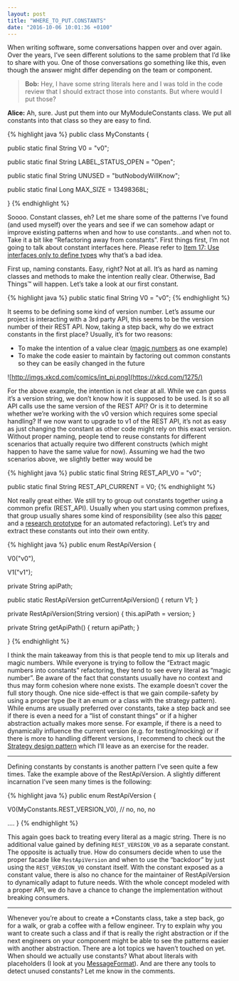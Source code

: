 ```yaml
---
layout: post
title: "WHERE_TO_PUT.CONSTANTS"
date: "2016-10-06 10:01:36 +0100"
---
```


When writing software, some conversations happen over and over again. Over the years, I’ve seen different solutions to the same problem that I’d like to share with you.
One of those conversations go something like this, even though the answer might differ depending on the team or component.

> **Bob:** Hey, I have some string literals here and I was told in the code review that I should extract those into constants. But where would I put those?
>
**Alice:** Ah, sure. Just put them into our MyModuleConstants class. We put all constants into that class so they are easy to find.


{% highlight java %}
public class MyConstants {

  public static final String V0 = "v0";

  public static final String LABEL_STATUS_OPEN = "Open";

  public static final String UNUSED = "butNobodyWillKnow";

  public static final Long MAX_SIZE = 13498368L;

}
{% endhighlight %}

Soooo. Constant classes, eh? Let me share some of the patterns I’ve found (and used myself) over the years and see if we can somehow adapt or improve existing patterns when and how to use constants…and when not to. Take it a bit like “Refactoring away from constants”. First things first, I’m not going to talk about constant interfaces here. Please refer to [Item 17: Use interfaces only to define types](https://www.amazon.com/Effective-Java-2nd-Joshua-Bloch/dp/0321356683) why that’s a bad idea.

First up, naming constants. Easy, right? Not at all. It’s as hard as naming classes and methods to make the intention really clear. Otherwise, Bad Things™ will happen. Let’s take a look at our first constant.

{% highlight java %}
public static final String V0 = "v0";
{% endhighlight %}

It seems to be defining some kind of version number. Let’s assume our project is interacting with a 3rd party API, this seems to be the version number of their REST API. Now, taking a step back, why do we extract constants in the first place? Usually, it’s for two reasons:

* To make the intention of a value clear ([magic numbers][1] as one example)
* To make the code easier to maintain by factoring out common constants so they can be easily changed in the future

[1]: https://en.wikipedia.org/wiki/Magic_number_(programming)#Unnamed_numerical_constants

![http://imgs.xkcd.com/comics/int_pi.png](https://xkcd.com/1275/)

For the above example, the intention is not clear at all. While we can guess it’s a version string, we don’t know how it is supposed to be used. Is it so all API calls use the same version of the REST API? Or is it to determine whether we’re working with the v0 version which requires some special handling? If we now want to upgrade to v1 of the REST API, it’s not as easy as just changing the constant as other code might rely on this exact version. Without proper naming, people tend to reuse constants for different scenarios that actually require two different constructs (which might happen to have the same value for now). Assuming we had the two scenarios above, we slightly better way would be

{% highlight java %}
public static final String REST_API_V0 = "v0";

public static final String REST_API_CURRENT = V0;
{% endhighlight %}

Not really great either. We still try to group out constants together using a common prefix (REST_API). Usually when you start using common prefixes, that group usually shares some kind of responsibility (see also this [paper](http://www.cse.ohio-state.edu/~rountev/presto/pubs/icsm07.pdf) and a [research prototype](https://github.com/khatchad/Constants-to-Enum-Eclipse-Plugin) for an automated refactoring). Let’s try and extract these constants out into their own entity.

{% highlight java %}
public enum RestApiVersion {

  V0("v0"),

  V1("v1");

  private String apiPath;

  public static RestApiVersion getCurrentApiVersion() {
    return V1;
  }

  private RestApiVersion(String version) {
    this.apiPath = version;
  }

  private String getApiPath() {
    return apiPath;
  }

}
{% endhighlight %}

I think the main takeaway from this is that people tend to mix up literals and magic numbers. While everyone is trying to follow the “Extract magic numbers into constants” refactoring, they tend to see every literal as “magic number”. Be aware of the fact that constants usually have no context and thus may form cohesion where none exists. The example doesn’t cover the full story though. One nice side-effect is that we gain compile-safety by using a proper type (be it an enum or a class with the strategy pattern). While enums are usually preferred over constants, take a step back and see if there is even a need for a “list of constant things” or if a higher abstraction actually makes more sense. For example, if there is a need to dynamically influence the current version (e.g. for testing/mocking) or if there is more to handling different versions, I recommend to check out the [Strategy design pattern](https://en.wikipedia.org/wiki/Strategy_pattern) which I’ll leave as an exercise for the reader.

---------------

Defining constants by constants is another pattern I’ve seen quite a few times. Take the example above of the RestApiVersion. A slightly different incarnation I’ve seen many times is the following:

{% highlight java %}
public enum RestApiVersion {

  V0(MyConstants.REST_VERSION_V0), // no, no, no

  ....
}
{% endhighlight %}

This again goes back to treating every literal as a magic string. There is no additional value gained by defining `REST_VERSION_V0` as a separate constant. The opposite is actually true. How do consumers decide when to use the proper facade like `RestApiVersion` and when to use the “backdoor” by just using the `REST_VERSION_V0` constant itself. With the constant exposed as a constant value, there is also no chance for the maintainer of RestApiVersion to dynamically adapt to future needs. With the whole concept modeled with a proper API, we do have a chance to change the implementation without breaking consumers.

---------------

Whenever you’re about to create a \*Constants class, take a step back, go for a walk, or grab a coffee with a fellow engineer. Try to explain why you want to create such a class and if that is really the right abstraction or if the next engineers on your component might be able to see the patterns easier with another abstraction. There are a lot topics we haven’t touched on yet. When should we actually use constants? What about literals with placeholders (I look at you [MessageFormat](https://docs.oracle.com/javase/8/docs/api/java/text/MessageFormat.html)). And are there any tools to detect unused constants? Let me know in the comments.
